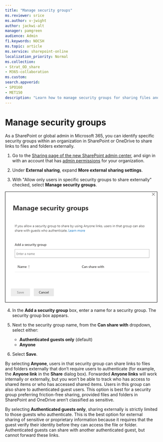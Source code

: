 ```yaml
---
title: "Manage security groups"
ms.reviewer: srice
ms.author: v-jwight
author: jackwi-alt
manager: pamgreen
audience: Admin
f1.keywords: NOCSH
ms.topic: article
ms.service: sharepoint-online
localization_priority: Normal
ms.collection:  
- Strat_OD_share
- M365-collaboration
ms.custom:
search.appverid:
- SPO160
- MET150
description: "Learn how to manage security groups for sharing files and folders in SharePoint and OneDrive."
---
```


# Manage security groups

As a SharePoint or global admin in Microsoft 365, you can identify specific security groups within an organization in SharePoint or OneDrive to share links to files and folders externally.
  
1. Go to the [Sharing page of the new SharePoint admin center](https://admin.microsoft.com/sharepoint?page=sharing&modern=true), and sign in with an account that has [admin permissions](https://docs.microsoft.com/sharepoint/sharepoint-admin-role) for your organization.

2. Under **External sharing**, expand **More external sharing settings**.

3. With "Allow only users in specific security groups to share externally" checked, select **Manage security groups**.

![Manage security groups](media/manage-security-groups.png)

4. In the **Add a security group** box, enter a name for a security group. The security group box appears.

5. Next to the security group name, from the **Can share with** dropdown, select either:

    - **Authenticated guests only** (default)
    - **Anyone**

6. Select **Save**.

By selecting **Anyone**, users in that security group can share links to files and folders externally that don’t require users to authenticate (for example, the **Anyone link** in the **Share** dialog box). Forwarded **Anyone links** will work internally or externally, but you won't be able to track who has access to shared items or who has accessed shared items. Users in this group can also share to authenticated guest users. This option is best for a security group preferring friction-free sharing, provided files and folders in SharePoint and OneDrive aren’t classified as sensitive.

By selecting **Authenticated guests only**, sharing externally is strictly limited to those guests who authenticate. This is the best option for external sharing of sensitive or proprietary information because it requires that the guest verify their identity before they can access the file or folder. Authenticated guests can share with another authenticated guest, but cannot forward these links.
